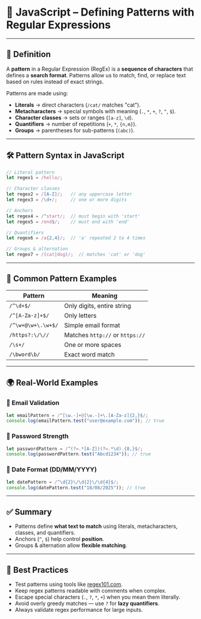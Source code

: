 # 🎯 JavaScript – Defining Patterns with Regular Expressions

---

## 📖 Definition
A **pattern** in a Regular Expression (RegEx) is a **sequence of characters** that defines a **search format**. Patterns allow us to match, find, or replace text based on rules instead of exact strings.

Patterns are made using:
- **Literals** → direct characters (`/cat/` matches "cat").
- **Metacharacters** → special symbols with meaning (`.`, `*`, `+`, `?`, `^`, `$`).
- **Character classes** → sets or ranges (`[a-z]`, `\d`).
- **Quantifiers** → number of repetitions (`+`, `*`, `{n,m}`).
- **Groups** → parentheses for sub-patterns (`(abc)`).

---

## 🛠 Pattern Syntax in JavaScript

```javascript
// Literal pattern
let regex1 = /hello/;

// Character classes
let regex2 = /[A-Z]/;   // any uppercase letter
let regex3 = /\d+/;     // one or more digits

// Anchors
let regex4 = /^start/;  // must begin with 'start'
let regex5 = /end$/;    // must end with 'end'

// Quantifiers
let regex6 = /a{2,4}/;  // 'a' repeated 2 to 4 times

// Groups & alternation
let regex7 = /(cat|dog)/;  // matches 'cat' or 'dog'
```

---

## 📌 Common Pattern Examples

| Pattern          | Meaning |
|------------------|---------|
| `/^\d+$/`        | Only digits, entire string |
| `/^[A-Za-z]+$/`  | Only letters |
| `/^\w+@\w+\.\w+$/` | Simple email format |
| `/https?:\/\//` | Matches `http://` or `https://` |
| `/\s+/`          | One or more spaces |
| `/\bword\b/`     | Exact word match |

---

## 🌍 Real-World Examples

### 📧 Email Validation
```javascript
let emailPattern = /^[\w.-]+@[\w.-]+\.[A-Za-z]{2,}$/;
console.log(emailPattern.test("user@example.com")); // true
```

### 🔑 Password Strength
```javascript
let passwordPattern = /^(?=.*[A-Z])(?=.*\d).{8,}$/;
console.log(passwordPattern.test("Abcd1234")); // true
```

### 📅 Date Format (DD/MM/YYYY)
```javascript
let datePattern = /^\d{2}\/\d{2}\/\d{4}$/;
console.log(datePattern.test("18/08/2025")); // true
```

---

## ✅ Summary
- Patterns define **what text to match** using literals, metacharacters, classes, and quantifiers.
- Anchors (`^`, `$`) help control **position**.
- Groups & alternation allow **flexible matching**.

---

## 🧠 Best Practices
- Test patterns using tools like [regex101.com](https://regex101.com/).
- Keep regex patterns readable with comments when complex.
- Escape special characters (`.`, `?`, `*`, `+`) when you mean them literally.
- Avoid overly greedy matches — use `?` for **lazy quantifiers**.
- Always validate regex performance for large inputs.

